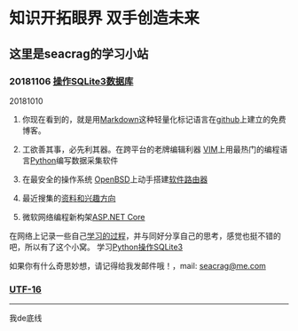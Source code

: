 # 知识开拓眼界 双手创造未来
## 这里是seacrag的学习小站


### 20181106 [操作SQLite3数据库](/docs/sqlite.md) ###

20181010

1. 你现在看到的，就是用[Markdown](/docs/Markdowndoc.md)这种轻量化标记语言在[github](/docs/githubdoc.md)上建立的免费博客。

2. 工欲善其事，必先利其器。在跨平台的老牌编辑利器 [VIM](/docs/VIMdoc.md)上用最热门的编程语言[Python](/docs/pythondoc.md)编写数据采集软件

3. 在最安全的操作系统 [OpenBSD](/docs/openbsddoc.md)上动手搭建[软件路由器](/docs/openwrt.md)

4. 最近搜集的[资料和兴趣方向](/docs/think.md)

5. 微软网络编程新构架[ASP.NET Core](https://docs.microsoft.com/zh-cn/aspnet/index?view=aspnetcore-2.1)


在网络上记录一些自己[学习的过程](/docs/remember.md)，并与同好分享自己的思考，感觉也挺不错的吧，所以有了这个小窝。
学习[Python操作SQLite3](/docs/20181026.md)

如果你有什么奇思妙想，请记得给我发邮件哦！，mail: <seacrag@me.com>

### [UTF-16](http://www.cnblogs.com/dragon2012/p/5020259.html) ###
----

我de底线
